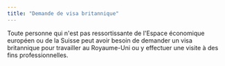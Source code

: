 ```yaml
---
title: "Demande de visa britannique"
---
```

Toute personne qui n'est pas ressortissante de l'Espace économique européen ou de la Suisse peut avoir besoin de demander un visa britannique pour travailler au Royaume-Uni ou y effectuer une visite à des fins professionnelles.
